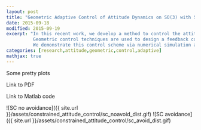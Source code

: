```yaml
---
layout: post
title: "Geometric Adaptive Control of Attitude Dynamics on SO(3) with State Inequality Constraints"
date: 2015-09-18
modified: 2015-09-19
excerpt: "In this recent work, we develop a method to control the attitude dynamics of a rigid body.
          Geometric control techniques are used to design a feedback control law in the presence of state constraints.
          We demonstrate this control scheme via numerical simulation and experiments with fixed multi-rotor."
categories: [research,attitude,geometric,control,adaptive]
mathjax: true
---
```



Some pretty plots

Link to PDF

Link to Matlab code


![SC no avoidance]({{ site.url }}/assets/constrained_attitude_control/sc_noavoid_dist.gif)
![SC avoidance]({{ site.url }}/assets/constrained_attitude_control/sc_avoid_dist.gif)
